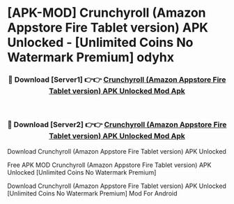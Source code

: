 # [APK-MOD] Crunchyroll (Amazon Appstore Fire Tablet version) APK Unlocked - [Unlimited Coins No Watermark Premium] odyhx



<div align="center">
<h3>🔴 Download [Server1] 👉👉 <a href="https://momento.my/?title=Crunchyroll_(Amazon_Appstore_Fire_Tablet_version)_APK_Unlocked">Crunchyroll (Amazon Appstore Fire Tablet version) APK Unlocked Mod Apk</a></h3><br>

<h3>🔴 Download [Server2] 👉👉 <a href="https://momento.my/?title=Crunchyroll_(Amazon_Appstore_Fire_Tablet_version)_APK_Unlocked">Crunchyroll (Amazon Appstore Fire Tablet version) APK Unlocked Mod Apk</a></h3>
</div>



Download Crunchyroll (Amazon Appstore Fire Tablet version) APK Unlocked 

Free APK MOD Crunchyroll (Amazon Appstore Fire Tablet version) APK Unlocked [Unlimited Coins No Watermark Premium]

Download Crunchyroll (Amazon Appstore Fire Tablet version) APK Unlocked [Unlimited Coins No Watermark Premium] Mod For Android
